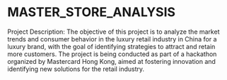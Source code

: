 # MASTER_STORE_ANALYSIS
Project Description: The objective of this project is to analyze the market trends and consumer behavior in the luxury retail industry
in China for a luxury brand, with the goal of identifying strategies to attract and retain more customers. 
The project is being conducted as part of a hackathon organized by Mastercard Hong Kong, aimed at fostering innovation and identifying
new solutions for the retail industry.
